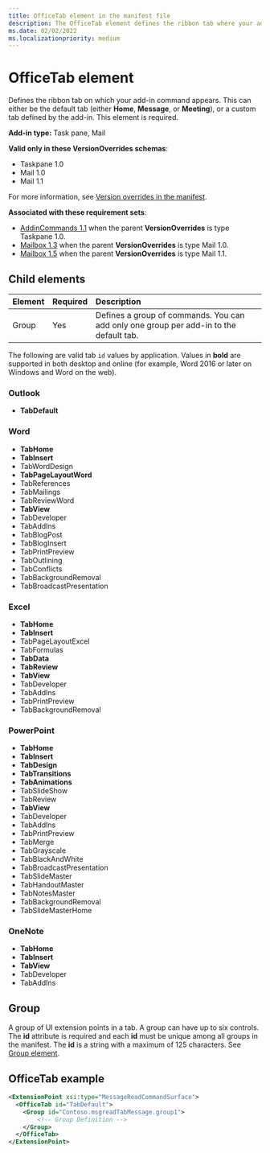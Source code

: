 ```yaml
---
title: OfficeTab element in the manifest file
description: The OfficeTab element defines the ribbon tab where your add-in command appears.
ms.date: 02/02/2022
ms.localizationpriority: medium
---
```


# OfficeTab element

Defines the ribbon tab on which your add-in command appears. This can either be the default tab (either **Home**, **Message**, or **Meeting**), or a custom tab defined by the add-in. This element is required.

**Add-in type:** Task pane, Mail

**Valid only in these VersionOverrides schemas**:

- Taskpane 1.0
- Mail 1.0
- Mail 1.1

For more information, see [Version overrides in the manifest](/office/dev/add-ins/develop/add-in-manifests#version-overrides-in-the-manifest).

**Associated with these requirement sets**:

- [AddinCommands 1.1](/office/dev/add-ins/requirement-sets/add-in-commands-requirement-sets) when the parent **VersionOverrides** is type Taskpane 1.0.
- [Mailbox 1.3](/office/dev/add-ins/reference/objectmodel/requirement-set-1.3/outlook-requirement-set-1.3) when the parent **VersionOverrides** is type Mail 1.0.
- [Mailbox 1.5](/office/dev/add-ins/reference/objectmodel/requirement-set-1.5/outlook-requirement-set-1.5) when the parent **VersionOverrides** is type Mail 1.1.

## Child elements

|  Element |  Required  |  Description  |
|:-----|:-----|:-----|
|  Group      | Yes |  Defines a group of commands. You can add only one group per add-in to the default tab.  |

The following are valid tab `id` values by application. Values in **bold** are supported in both desktop and online (for example, Word 2016 or later on Windows and Word on the web).

### Outlook

- **TabDefault**

### Word

- **TabHome**
- **TabInsert**
- TabWordDesign
- **TabPageLayoutWord**
- TabReferences
- TabMailings
- TabReviewWord
- **TabView**
- TabDeveloper
- TabAddIns
- TabBlogPost
- TabBlogInsert
- TabPrintPreview
- TabOutlining
- TabConflicts
- TabBackgroundRemoval
- TabBroadcastPresentation

### Excel

- **TabHome**
- **TabInsert**
- TabPageLayoutExcel
- TabFormulas
- **TabData**
- **TabReview**
- **TabView**
- TabDeveloper
- TabAddIns
- TabPrintPreview
- TabBackgroundRemoval

### PowerPoint

- **TabHome**
- **TabInsert**
- **TabDesign**
- **TabTransitions**
- **TabAnimations**
- TabSlideShow
- TabReview
- **TabView**
- TabDeveloper
- TabAddIns
- TabPrintPreview
- TabMerge
- TabGrayscale
- TabBlackAndWhite
- TabBroadcastPresentation
- TabSlideMaster
- TabHandoutMaster
- TabNotesMaster
- TabBackgroundRemoval
- TabSlideMasterHome

### OneNote

- **TabHome**
- **TabInsert**
- **TabView**
- TabDeveloper
- TabAddIns

## Group

A group of UI extension points in a tab. A group can have up to six controls. The **id** attribute is required and each **id** must be unique among all groups in the manifest. The **id** is a string with a maximum of 125 characters. See [Group element](group.md).

## OfficeTab example

```xml
<ExtensionPoint xsi:type="MessageReadCommandSurface">
  <OfficeTab id="TabDefault">
    <Group id="Contoso.msgreadTabMessage.group1">
        <!-- Group Definition -->
    </Group>
  </OfficeTab>
</ExtensionPoint>
```
